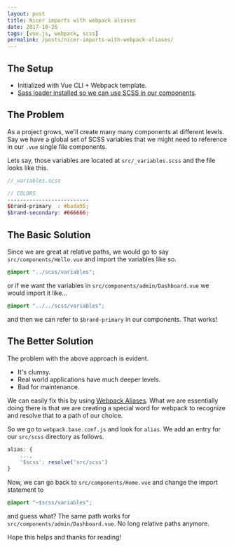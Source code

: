```yaml
---
layout: post
title: Nicer imports with webpack aliases
date: 2017-10-26
tags: [vue.js, webpack, scss]
permalink: /posts/nicer-imports-with-webpack-aliases/
---
```


## The Setup

- Initialized with Vue CLI + Webpack template.
- [Sass loader installed so we can use SCSS in our components](https://www.youtube.com/watch?v=jrxalQdn64k).

## The Problem

As a project grows, we'll create many many components at different levels. Say we have a global set of SCSS variables that we might need to reference in our `.vue` single file components.

Lets say, those variables are located at `src/_variables.scss` and the file looks like this.

```scss
//_variables.scss

// COLORS
--------------------------
$brand-primary  : #bada55;
$brand-secondary: #666666;
```

## The Basic Solution

Since we are great at relative paths, we would go to say `src/components/Hello.vue` and import the variables like so.

```scss
@import "../scss/variables";
```

or if we want the variables in `src/components/admin/Dashboard.vue` we would import it like...

```scss
@import "../../scss/variables";
```

and then we can refer to `$brand-primary` in our components. That works!

## The Better Solution

The problem with the above approach is evident.

- It's clumsy.
- Real world applications have much deeper levels.
- Bad for maintenance.

We can easily fix this by using [Webpack Aliases](https://webpack.js.org/configuration/resolve/). What we are essentially doing there is that we are creating a special word for webpack to recognize and resolve that to a path of our choice.

So we go to `webpack.base.conf.js` and look for `alias`. We add an entry for our `src/scss` directory as follows.

```js
alias: {
    ...,
    '$scss': resolve('src/scss')
}
```

Now, we can go back to `src/components/Home.vue` and change the import statement to

```scss
@import "~$scss/variables";
```

and guess what? The same path works for `src/components/admin/Dashboard.vue`. No long relative paths anymore.

Hope this helps and thanks for reading!

